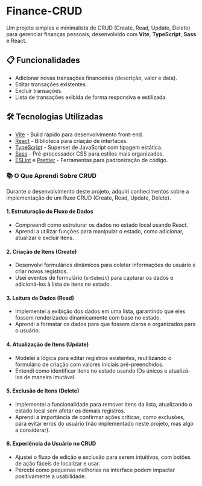 # Finance-CRUD

Um projeto simples e minimalista de CRUD (Create, Read, Update, Delete) para gerenciar finanças pessoais, desenvolvido com **Vite**, **TypeScript**, **Sass** e React.

## 📋 Funcionalidades

- Adicionar novas transações financeiras (descrição, valor e data).
- Editar transações existentes.
- Excluir transações.
- Lista de transações exibida de forma responsiva e estilizada.

## 🛠️ Tecnologias Utilizadas

- [Vite](https://vitejs.dev/) - Build rápido para desenvolvimento front-end.
- [React](https://reactjs.org/) - Biblioteca para criação de interfaces.
- [TypeScript](https://www.typescriptlang.org/) - Superset de JavaScript com tipagem estática.
- [Sass](https://sass-lang.com/) - Pré-processador CSS para estilos mais organizados.
- [ESLint](https://eslint.org/) e [Prettier](https://prettier.io/) - Ferramentas para padronização de código.

### 📚 O Que Aprendi Sobre CRUD

Durante o desenvolvimento deste projeto, adquiri conhecimentos sobre a implementação de um fluxo CRUD (Create, Read, Update, Delete).

#### **1. Estruturação do Fluxo de Dados**
- Compreendi como estruturar os dados no estado local usando React.
- Aprendi a utilizar funções para manipular o estado, como adicionar, atualizar e excluir itens.

#### **2. Criação de Itens (Create)**
- Desenvolvi formulários dinâmicos para coletar informações do usuário e criar novos registros.
- Usei eventos de formulário (`onSubmit`) para capturar os dados e adicioná-los à lista de itens no estado.

#### **3. Leitura de Dados (Read)**
- Implementei a exibição dos dados em uma lista, garantindo que eles fossem renderizados dinamicamente com base no estado.
- Aprendi a formatar os dados para que fossem claros e organizados para o usuário.

#### **4. Atualização de Itens (Update)**
- Modelei a lógica para editar registros existentes, reutilizando o formulário de criação com valores iniciais pré-preenchidos.
- Entendi como identificar itens no estado usando IDs únicos e atualizá-los de maneira imutável.

#### **5. Exclusão de Itens (Delete)**
- Implementei a funcionalidade para remover itens da lista, atualizando o estado local sem afetar os demais registros.
- Aprendi a importância de confirmar ações críticas, como exclusões, para evitar erros do usuário (não implementado neste projeto, mas algo a considerar).

#### **6. Experiência do Usuário no CRUD**
- Ajustei o fluxo de edição e exclusão para serem intuitivos, com botões de ação fáceis de localizar e usar.
- Percebi como pequenas melhorias na interface podem impactar positivamente a usabilidade.
